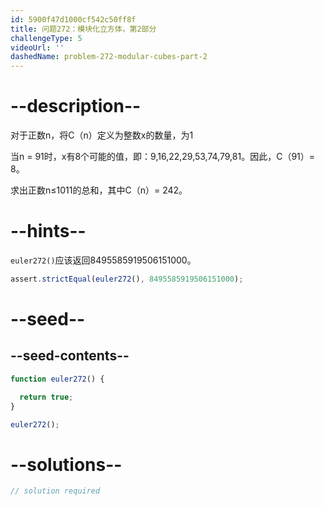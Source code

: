 ```yaml
---
id: 5900f47d1000cf542c50ff8f
title: 问题272：模块化立方体，第2部分
challengeType: 5
videoUrl: ''
dashedName: problem-272-modular-cubes-part-2
---
```


# --description--

对于正数n，将C（n）定义为整数x的数量，为1

当n = 91时，x有8个可能的值，即：9,16,22,29,53,74,79,81。因此，C（91）= 8。

求出正数n≤1011的总和，其中C（n）= 242。

# --hints--

`euler272()`应该返回8495585919506151000。

```js
assert.strictEqual(euler272(), 8495585919506151000);
```

# --seed--

## --seed-contents--

```js
function euler272() {

  return true;
}

euler272();
```

# --solutions--

```js
// solution required
```
